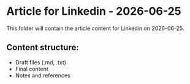 # Article for Linkedin - 2026-06-25

This folder will contain the article content for Linkedin on 2026-06-25.

## Content structure:
- Draft files (.md, .txt)
- Final content
- Notes and references
